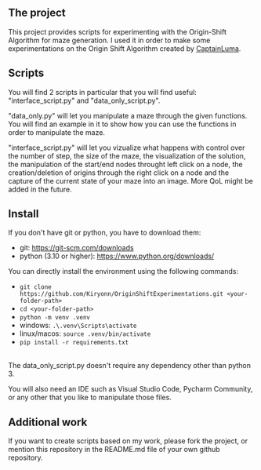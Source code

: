 ## The project
This project provides scripts for experimenting with the Origin-Shift Algorithm for maze generation.
I used it in order to make some experimentations on the Origin Shift Algorithm created by [CaptainLuma](https://github.com/CaptainLuma/).


## Scripts
You will find 2 scripts in particular that you will find useful: "interface_script.py" and "data_only_script.py".

"data_only.py" will let you manipulate a maze through the given functions. You will find an example in it to show how you can use the functions in order to manipulate the maze.

"interface_script.py" will let you vizualize what happens with control over the number of step, the size of the maze, the visualization of the solution, the manipulation of the start/end nodes throught left click on a node, the creation/deletion of origins through the right click on a node and the capture of the current state of your maze into an image. More QoL might be added in the future.


## Install
If you don't have git or python, you have to download them:
- git: https://git-scm.com/downloads
- python (3.10 or higher): https://www.python.org/downloads/

You can directly install the environment using the following commands:
- `git clone https://github.com/Kiryonn/OriginShiftExperimentations.git <your-folder-path>`
- `cd <your-folder-path>`
- `python -m venv .venv`
- windows: `.\.venv\Scripts\activate`
- linux/macos: `source .venv/bin/activate`
- `pip install -r requirements.txt`


<br>
The data_only_script.py doesn't require any dependency other than python 3.

You will also need an IDE such as Visual Studio Code, Pycharm Community, or any other that you like to manipulate those files.

## Additional work
If you want to create scripts based on my work, please fork the project, or mention this repository in the README.md file of your own github repository.
